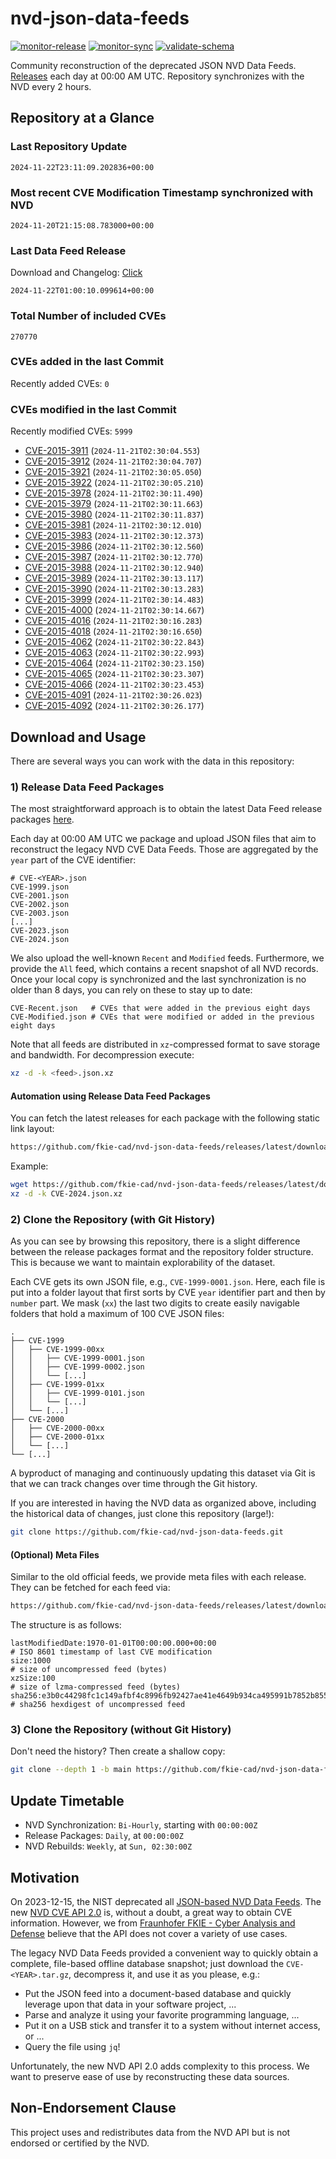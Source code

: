 # nvd-json-data-feeds

[![monitor-release](https://github.com/fkie-cad/nvd-json-data-feeds/actions/workflows/monitor_release.yml/badge.svg)](https://github.com/fkie-cad/nvd-json-data-feeds/actions/workflows/monitor_release.yml)
[![monitor-sync](https://github.com/fkie-cad/nvd-json-data-feeds/actions/workflows/monitor_sync.yml/badge.svg)](https://github.com/fkie-cad/nvd-json-data-feeds/actions/workflows/monitor_sync.yml)
[![validate-schema](https://github.com/fkie-cad/nvd-json-data-feeds/actions/workflows/validate_schema.yml/badge.svg)](https://github.com/fkie-cad/nvd-json-data-feeds/actions/workflows/validate_schema.yml)

Community reconstruction of the deprecated JSON NVD Data Feeds.
[Releases](https://github.com/fkie-cad/nvd-json-data-feeds/releases/latest) each day at 00:00 AM UTC.
Repository synchronizes with the NVD every 2 hours.

## Repository at a Glance

### Last Repository Update

```plain
2024-11-22T23:11:09.202836+00:00
```

### Most recent CVE Modification Timestamp synchronized with NVD

```plain
2024-11-20T21:15:08.783000+00:00
```

### Last Data Feed Release

Download and Changelog: [Click](https://github.com/fkie-cad/nvd-json-data-feeds/releases/latest)

```plain
2024-11-22T01:00:10.099614+00:00
```

### Total Number of included CVEs

```plain
270770
```

### CVEs added in the last Commit

Recently added CVEs: `0`



### CVEs modified in the last Commit

Recently modified CVEs: `5999`

- [CVE-2015-3911](CVE-2015/CVE-2015-39xx/CVE-2015-3911.json) (`2024-11-21T02:30:04.553`)
- [CVE-2015-3912](CVE-2015/CVE-2015-39xx/CVE-2015-3912.json) (`2024-11-21T02:30:04.707`)
- [CVE-2015-3921](CVE-2015/CVE-2015-39xx/CVE-2015-3921.json) (`2024-11-21T02:30:05.050`)
- [CVE-2015-3922](CVE-2015/CVE-2015-39xx/CVE-2015-3922.json) (`2024-11-21T02:30:05.210`)
- [CVE-2015-3978](CVE-2015/CVE-2015-39xx/CVE-2015-3978.json) (`2024-11-21T02:30:11.490`)
- [CVE-2015-3979](CVE-2015/CVE-2015-39xx/CVE-2015-3979.json) (`2024-11-21T02:30:11.663`)
- [CVE-2015-3980](CVE-2015/CVE-2015-39xx/CVE-2015-3980.json) (`2024-11-21T02:30:11.837`)
- [CVE-2015-3981](CVE-2015/CVE-2015-39xx/CVE-2015-3981.json) (`2024-11-21T02:30:12.010`)
- [CVE-2015-3983](CVE-2015/CVE-2015-39xx/CVE-2015-3983.json) (`2024-11-21T02:30:12.373`)
- [CVE-2015-3986](CVE-2015/CVE-2015-39xx/CVE-2015-3986.json) (`2024-11-21T02:30:12.560`)
- [CVE-2015-3987](CVE-2015/CVE-2015-39xx/CVE-2015-3987.json) (`2024-11-21T02:30:12.770`)
- [CVE-2015-3988](CVE-2015/CVE-2015-39xx/CVE-2015-3988.json) (`2024-11-21T02:30:12.940`)
- [CVE-2015-3989](CVE-2015/CVE-2015-39xx/CVE-2015-3989.json) (`2024-11-21T02:30:13.117`)
- [CVE-2015-3990](CVE-2015/CVE-2015-39xx/CVE-2015-3990.json) (`2024-11-21T02:30:13.283`)
- [CVE-2015-3999](CVE-2015/CVE-2015-39xx/CVE-2015-3999.json) (`2024-11-21T02:30:14.483`)
- [CVE-2015-4000](CVE-2015/CVE-2015-40xx/CVE-2015-4000.json) (`2024-11-21T02:30:14.667`)
- [CVE-2015-4016](CVE-2015/CVE-2015-40xx/CVE-2015-4016.json) (`2024-11-21T02:30:16.283`)
- [CVE-2015-4018](CVE-2015/CVE-2015-40xx/CVE-2015-4018.json) (`2024-11-21T02:30:16.650`)
- [CVE-2015-4062](CVE-2015/CVE-2015-40xx/CVE-2015-4062.json) (`2024-11-21T02:30:22.843`)
- [CVE-2015-4063](CVE-2015/CVE-2015-40xx/CVE-2015-4063.json) (`2024-11-21T02:30:22.993`)
- [CVE-2015-4064](CVE-2015/CVE-2015-40xx/CVE-2015-4064.json) (`2024-11-21T02:30:23.150`)
- [CVE-2015-4065](CVE-2015/CVE-2015-40xx/CVE-2015-4065.json) (`2024-11-21T02:30:23.307`)
- [CVE-2015-4066](CVE-2015/CVE-2015-40xx/CVE-2015-4066.json) (`2024-11-21T02:30:23.453`)
- [CVE-2015-4091](CVE-2015/CVE-2015-40xx/CVE-2015-4091.json) (`2024-11-21T02:30:26.023`)
- [CVE-2015-4092](CVE-2015/CVE-2015-40xx/CVE-2015-4092.json) (`2024-11-21T02:30:26.177`)


## Download and Usage

There are several ways you can work with the data in this repository:

### 1) Release Data Feed Packages

The most straightforward approach is to obtain the latest Data Feed release packages [here](https://github.com/fkie-cad/nvd-json-data-feeds/releases/latest).

Each day at 00:00 AM UTC we package and upload JSON files that aim to reconstruct the legacy NVD CVE Data Feeds.
Those are aggregated by the `year` part of the CVE identifier:

```
# CVE-<YEAR>.json
CVE-1999.json
CVE-2001.json
CVE-2002.json
CVE-2003.json
[...]
CVE-2023.json
CVE-2024.json
```

We also upload the well-known `Recent` and `Modified` feeds.
Furthermore, we provide the `All` feed, which contains a recent snapshot of all NVD records.
Once your local copy is synchronized and the last synchronization is no older than 8 days, you can rely on these to stay up to date:

```plain
CVE-Recent.json   # CVEs that were added in the previous eight days
CVE-Modified.json # CVEs that were modified or added in the previous eight days
```

Note that all feeds are distributed in `xz`-compressed format to save storage and bandwidth.
For decompression execute:

```sh
xz -d -k <feed>.json.xz
```

#### Automation using Release Data Feed Packages

You can fetch the latest releases for each package with the following static link layout:

```sh
https://github.com/fkie-cad/nvd-json-data-feeds/releases/latest/download/CVE-<YEAR>.json.xz
```

Example:

```sh
wget https://github.com/fkie-cad/nvd-json-data-feeds/releases/latest/download/CVE-2024.json.xz
xz -d -k CVE-2024.json.xz
```

### 2) Clone the Repository (with Git History)

As you can see by browsing this repository, there is a slight difference between the release packages format and the repository folder structure.
This is because we want to maintain explorability of the dataset.

Each CVE gets its own JSON file, e.g., `CVE-1999-0001.json`.
Here, each file is put into a folder layout that first sorts by CVE `year` identifier part and then by `number` part.
We mask (`xx`) the last two digits to create easily navigable folders that hold a maximum of 100 CVE JSON files:

```plain
.
├── CVE-1999
│   ├── CVE-1999-00xx
│   │   ├── CVE-1999-0001.json
│   │   ├── CVE-1999-0002.json
│   │   └── [...]
│   ├── CVE-1999-01xx
│   │   ├── CVE-1999-0101.json
│   │   └── [...]
│   └── [...]
├── CVE-2000
│   ├── CVE-2000-00xx
│   ├── CVE-2000-01xx
│   └── [...]
└── [...]
```

A byproduct of managing and continuously updating this dataset via Git is that we can track changes over time through the Git history.

If you are interested in having the NVD data as organized above, including the historical data of changes, just clone this repository (large!):

```sh
git clone https://github.com/fkie-cad/nvd-json-data-feeds.git
```

#### (Optional) Meta Files

Similar to the old official feeds, we provide meta files with each release. They can be fetched for each feed via:

```sh
https://github.com/fkie-cad/nvd-json-data-feeds/releases/latest/download/CVE-<YEAR>.meta
```

The structure is as follows:

```plain
lastModifiedDate:1970-01-01T00:00:00.000+00:00                          # ISO 8601 timestamp of last CVE modification
size:1000                                                               # size of uncompressed feed (bytes)
xzSize:100                                                              # size of lzma-compressed feed (bytes)
sha256:e3b0c44298fc1c149afbf4c8996fb92427ae41e4649b934ca495991b7852b855 # sha256 hexdigest of uncompressed feed
```

### 3) Clone the Repository (without Git History)

Don't need the history? Then create a shallow copy:

```sh
git clone --depth 1 -b main https://github.com/fkie-cad/nvd-json-data-feeds.git
```


## Update Timetable

* NVD Synchronization: `Bi-Hourly`, starting with `00:00:00Z`
* Release Packages: `Daily`, at `00:00:00Z`
* NVD Rebuilds: `Weekly`, at `Sun, 02:30:00Z`


## Motivation

On 2023-12-15, the NIST deprecated all [JSON-based NVD Data Feeds](https://nvd.nist.gov/vuln/data-feeds#divRetirementBanner-1).
The new [NVD CVE API 2.0](https://nvd.nist.gov/developers/vulnerabilities) is, without a doubt, a great way to obtain CVE information.
However, we from [Fraunhofer FKIE - Cyber Analysis and Defense](https://www.fkie.fraunhofer.de/en/departments/cad.html) believe that the API does not cover a variety of use cases.

The legacy NVD Data Feeds provided a convenient way to quickly obtain a complete, file-based offline database snapshot; just download the `CVE-<YEAR>.tar.gz`, decompress it, and use it as you please, e.g.:

- Put the JSON feed into a document-based database and quickly leverage upon that data in your software project, ...
- Parse and analyze it using your favorite programming language, ...
- Put it on a USB stick and transfer it to a system without internet access, or ...
- Query the file using `jq`!

Unfortunately, the new NVD API 2.0 adds complexity to this process.
We want to preserve ease of use by reconstructing these data sources.

## Non-Endorsement Clause

This project uses and redistributes data from the NVD API but is not endorsed or certified by the NVD.